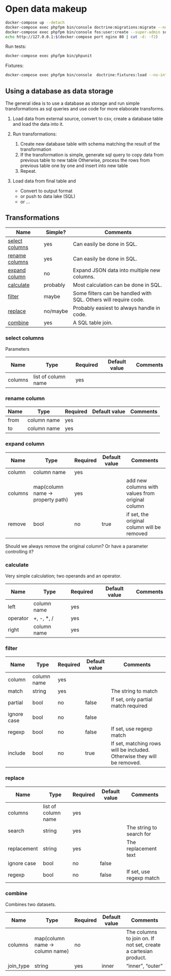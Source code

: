 # Open data makeup

```sh
docker-compose up --detach
docker-compose exec phpfpm bin/console doctrine:migrations:migrate --no-interaction
docker-compose exec phpfpm bin/console fos:user:create --super-admin super-admin@example.com super-admin@example.com password
echo http://127.0.0.1:$(docker-compose port nginx 80 | cut -d: -f2)
```

Run tests:

```sh
docker-compose exec phpfpm bin/phpunit
```

Fixtures:

```sh
docker-compose exec phpfpm bin/console  doctrine:fixtures:load --no-interaction
```

## Using a database as data storage

The general idea is to use a database as storage and run simple transformations as sql queries and use code for more elaborate transforms.

1. Load data from external source, convert to csv, create a database table and load the data into it.
2. Run transformations:
   1. Create new database table with schema matching the result of the transformation
   2. If the transformation is simple, generate sql query to copy data from previous table to new table
      Otherwise, process the rows from previous table one by one and insert into new table
   3. Repeat.

3. Load data from final table and
   * Convert to output format
   * or push to data lake (SQL)
   * or …


## Transformations

| Name                              | Simple?  | Comments                                                        |
|-----------------------------------|----------|-----------------------------------------------------------------|
| [select columns](#select-columns) | yes      | Can easily be done in SQL.                                      |
| [rename columns](#rename-columns) | yes      | Can easily be done in SQL.                                      |
| [expand column](#expand-column)   | no       | Expand JSON data into multiple new columns.                     |
| [calculate](#calculate)           | probably | Most calculation can be done in SQL.                            |
| [filter](#filter)                 | maybe    | Some filters can be handled with SQL. Others will require code. |
| [replace](#replace)               | no/maybe | Probably easiest to always handle in code.                      |
| [combine](#combine)               | yes      | A SQL table join.                                               |

### select columns

Parameters

| Name    | Type                | Required | Default value | Comments |
|---------|---------------------|----------|---------------|----------|
| columns | list of column name | yes      |               |          |

### rename column

| Name | Type        | Required | Default value | Comments |
|------|-------------|----------|---------------|----------|
| from | column name | yes      |               |          |
| to   | column name | yes      |               |          |

### expand column

| Name    | Type                             | Required | Default value | Comments                                         |
|---------|----------------------------------|----------|---------------|--------------------------------------------------|
| column  | column name                      | yes      |               |                                                  |
| columns | map(column name → property path) | yes      |               | add new columns with values from original column |
| remove  | bool                             | no       | true          | if set, the original column will be removed      |

Should we always remove the original column? Or have a parameter controlling it?

### calculate

Very simple calculation; two operands and an operator.

| Name     | Type        | Required | Default value | Comments |
|----------|-------------|----------|---------------|----------|
| left     | column name | yes      |               |          |
| operator | +, -, *, /  | yes      |               |          |
| right    | column name | yes      |               |          |

### filter

| Name        | Type        | Required | Default value | Comments                                                                |
|-------------|-------------|----------|---------------|-------------------------------------------------------------------------|
| column      | column name | yes      |               |                                                                         |
| match       | string      | yes      |               | The string to match                                                     |
| partial | bool | no | false | If set, only partial match required |
| ignore case | bool | no | false | |
| regexp | bool | no | false | If set, use regexp match |
| include | bool | no | true | If set, matching rows will be included. Otherwise they will be removed. |

### replace

| Name        | Type                | Required | Default value | Comments                                                                |
|-------------|---------------------|----------|---------------|-------------------------------------------------------------------------|
| columns     | list of column name | yes      |               |                                                                         |
| search      | string              | yes      |               | The string to search for                                                |
| replacement | string              | yes      |               | The replacement text                                                    |
| ignore case | bool                | no       | false         |                                                                         |
| regexp      | bool                | no       | false         | If set, use regexp match                                                |

### combine

Combines two datasets.

| Name        | Type                           | Required | Default value | Comments                                                        |
|-------------|--------------------------------|----------|---------------|-----------------------------------------------------------------|
| columns     | map(column name → column name) | no       |               | The columns to join on. If not set, create a cartesian product. |
| join_type   | string                         | yes      | inner         | “inner”, “outer”                                                |
